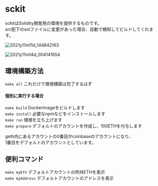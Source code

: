 # sckit

sckitはSolidity開発用の環境を提供するものです。  
src配下のsolファイルに変更があった場合、自動で検知してビルドしてくれます。

![2021y11m11d_144842163](https://user-images.githubusercontent.com/25458018/141244758-f483b078-9369-4d7d-8287-d8edfa67be4e.png)

![2021y11m14d_004141654](https://user-images.githubusercontent.com/25458018/141649955-e4caaeb0-5421-4ca0-9b42-47621728c872.png)



## 環境構築方法

`make all` これだけで環境構築は完了するはず

#### 個別に実行する場合

`make build` DockerImageをビルドします  
`make install` 必要なnpmなどをインストールします  
`make run` 環境を立ち上げます  
`make prepare` デフォルトのアカウントを作成し、100ETHを付与します

geth内にあるアカウントの0番目がcoinbaseのアカウントになり、  
1番目をデフォルトのアカウントとしています。

## 便利コマンド
`make myEth` デフォルトアカウントの所持ETHを表示  
`make myAddress` デフォルトアカウントのアドレスを表示
